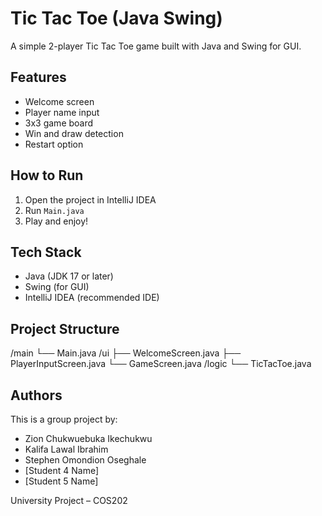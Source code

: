 # Tic Tac Toe (Java Swing)

A simple 2-player Tic Tac Toe game built with Java and Swing for GUI.

## Features

- Welcome screen
- Player name input
- 3x3 game board
- Win and draw detection
- Restart option

## How to Run

1. Open the project in IntelliJ IDEA
2. Run `Main.java`
3. Play and enjoy!

## Tech Stack

- Java (JDK 17 or later)
- Swing (for GUI)
- IntelliJ IDEA (recommended IDE)

## Project Structure

/main
└── Main.java
/ui
├── WelcomeScreen.java
├── PlayerInputScreen.java
└── GameScreen.java
/logic
└── TicTacToe.java


## Authors

This is a group project by:

- Zion Chukwuebuka Ikechukwu
- Kalifa Lawal Ibrahim
- Stephen Omondion Oseghale
- [Student 4 Name]
- [Student 5 Name]

University Project – COS202
